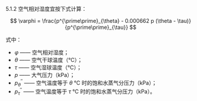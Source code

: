 5.1.2 空气相对湿度宜按下式计算：

$$
\varphi = \frac{p^{\prime\prime}_{\theta} - 0.000662 p (\theta - \tau)}{p^{\prime\prime}_{\tau}}
$$

式中：
- $\varphi$ —— 空气相对湿度；
- $\theta$ —— 空气干球温度（℃）；
- $\tau$ —— 空气湿球温度（℃）；
- $p$ —— 大气压力（kPa）；
- $p^{\prime\prime}_{\theta}$ —— 空气温度等于 $\theta$ ℃ 时的饱和水蒸气分压力（kPa）；
- $p^{\prime\prime}_{\tau}$ —— 空气温度等于 $\tau$ ℃ 时的饱和水蒸气分压力（kPa）。